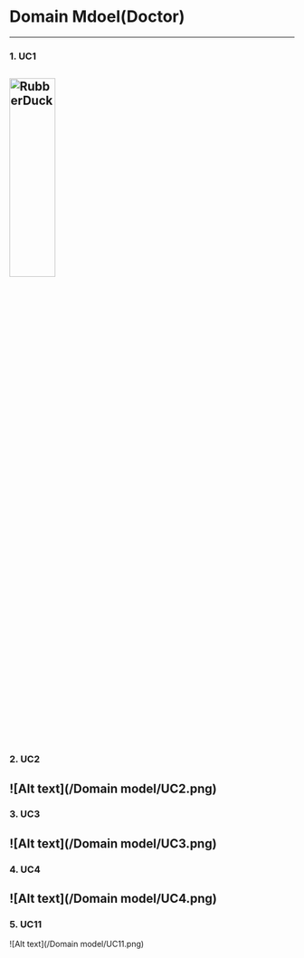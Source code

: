 # Domain Mdoel(Doctor)
---
### 1. UC1

<img src="/Domain model/UC2.png" width="40%" height="30%" title="px(픽셀) 크기 설정" alt="RubberDuck"></img>
---
### 2. UC2

![Alt text](/Domain model/UC2.png)
---
### 3. UC3

![Alt text](/Domain model/UC3.png)
---
### 4. UC4

![Alt text](/Domain model/UC4.png)
---
### 5. UC11

![Alt text](/Domain model/UC11.png)

